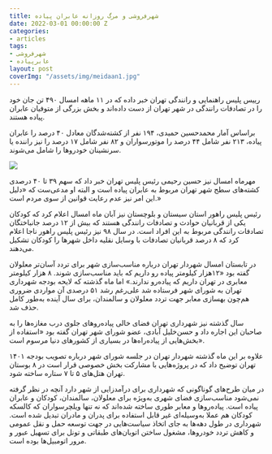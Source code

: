 ```yaml
---
title: شهرفروشی و مرگ روزانه عابران پیاده
date: 2022-03-01 00:00:00 Z
categories:
- articles
tags:
- شهرفروشی
- عابرپیاده
layout: post
coverImg: "/assets/img/meidaan1.jpg"
---
```


رییس پلیس راهنمایی و رانندگی تهران خبر داده که در ۱۱ ماهه امسال ۴۹۰ تن جان خود را در تصادفات رانندگی در شهر تهران از دست داده‌اند و بخش بزرگی از متوفیان عابران پیاده هستند.

براساس آمار محمدحسین حمیدی، ۱۹۴ نفر از کشته‌شدگان معادل ۴۰ درصد را عابران پیاده، ۲۱۳ نفر شامل ۴۴ درصد را موتورسواران و ۸۲ نفر شامل ۱۷ درصد را نیز راننده یا سرنشینان خودروها را شامل می‌شوند.

![](/uploads/about-cover.jpg)

مهرماه امسال نیز حسین رحیمی رئیس پلیس تهران خبر داد که سهم ۳۹ تا ۴۰ درصدی کشته‌های سطح شهر تهران مربوط به عابران پیاده است و البته او مدعی‌ست که «دلیل این امر نیز عدم رعایت قوانین از سوی مردم است.»

رئیس پلیس راهور استان سیستان و بلوچستان نیز آبان ماه امسال اعلام کرد که کودکان یکی از قربانیان حوادث و تصادفات رانندگی هستند که بیش از ۱۲ درصد جانباختگان تصادفات رانندگی مربوط به این افراد است. در سال ۹۸ نیز رئیس پلیس راهور ناجا اعلام کرد که ۸ درصد قربانیان تصادفات با وسایل نقلیه داخل شهرها را کودکان تشکیل می‌دهند.

در تابستان امسال شهردار تهران درباره مناسب‌سازی شهر برای تردد آسان‌تر معلولان گفته بود «۱۲هزار کیلومتر پیاده رو داریم که باید مناسب‌سازی شوند. ۸ هزار کیلومتر معابری در تهران داریم که پیاده‌رو ندارند.» اما ماه گذشته که لایحه بودجه شهرداری تهران به شورای شهر فرستاده شد علی‌رغم رشد ۵۱ درصدی آن مواردی ضروری هم‌چون بهسازی معابر جهت تردد معلولان و سالمندان، برای سال آینده به‌طور کامل حذف شد.

سال گذشته نیز شهرداری تهران فضای خالی پیاده‌روهای جلوی درب مغازه‌ها را به صاحبان این اجاره داد و حسن‌خلیل آبادی، عضو شورای شهر تهران گفته بود «استفاده از بخش‌هایی از پیاده‌راه‌ها در بسیاری از کشورهای دنیا مرسوم است».

علاوه بر این ماه گذشته شهردار تهران در جلسه شورای شهر درباره تصویب بودجه ۱۴۰۱ تهران توضیح داد که در پروژه‌هایی با مشارکت بخش خصوصی قرار است در ۸ بوستان تهران هتل‌های ۵ تا ۷ ستاره ساخته شود.

در میان طرح‌های گوناگونی که شهرداری برای درآمدزایی از شهر دارد آنچه در نظر گرفته نمی‌شود مناسب‌‌سازی فضای شهری به‌ویژه برای معلولان، سالمندان، کودکان و عابران پیاده است. پیاده‌روها و معابر طوری ساخته شده‌اند که نه تنها ویلچرسواران که کالسکه کودکان هم عملا به‌وسیله‌ای غیر قابل استفاده برای پدران و مادران تبدیل شده است. شهرداری در طول دهه‌ها به جای اتخاذ سیاست‌هایی در جهت توسعه حمل و نقل عمومی و کاهش تردد خودروها، مشغول ساختن اتوبان‌های طبقاتی و تونل‌ برای تسهیل عبور و مرور اتومبیل‌ها بوده است.
